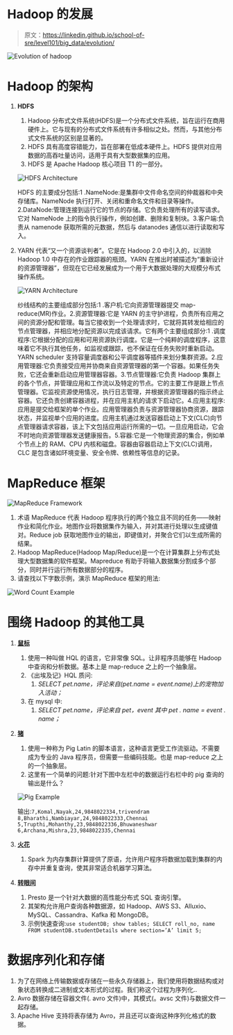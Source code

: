 # Hadoop 的发展

> 原文：<https://linkedin.github.io/school-of-sre/level101/big_data/evolution/>

![Evolution of hadoop](img/f722d55148596d622416bf44c868495e.png)

# Hadoop 的架构

1.  **HDFS**

    1.  Hadoop 分布式文件系统(HDFS)是一个分布式文件系统，旨在运行在商用硬件上。它与现有的分布式文件系统有许多相似之处。然而，与其他分布式文件系统的区别是显著的。
    2.  HDFS 具有高度容错能力，旨在部署在低成本硬件上。HDFS 提供对应用数据的高吞吐量访问，适用于具有大型数据集的应用。
    3.  HDFS 是 Apache Hadoop 核心项目 T1 的一部分。

    ![HDFS Architecture](img/57c255b7545720a49a605bac01948baa.png)

    HDFS 的主要成分包括:1 .NameNode:是集群中文件命名空间的仲裁器和中央存储库。NameNode 执行打开、关闭和重命名文件和目录等操作。2.DataNode:管理连接到运行它的节点的存储。它负责处理所有的读写请求。它对 NameNode 上的指令执行操作，例如创建、删除和复制块。3.客户端:负责从 namenode 获取所需的元数据，然后与 datanodes 通信以进行读取和写入。

2.  YARN 代表“又一个资源谈判者”。它是在 Hadoop 2.0 中引入的，以消除 Hadoop 1.0 中存在的作业跟踪器的瓶颈。YARN 在推出时被描述为“重新设计的资源管理器”，但现在它已经发展成为一个用于大数据处理的大规模分布式操作系统。

    ![YARN Architecture](img/79bd4fa84d9aea29cbc75c5f0e261fff.png)

    纱线结构的主要组成部分包括:1 .客户机:它向资源管理器提交 map-reduce(MR)作业。2.资源管理器:它是 YARN 的主守护进程，负责所有应用之间的资源分配和管理。每当它接收到一个处理请求时，它就将其转发给相应的节点管理器，并相应地分配资源以完成该请求。它有两个主要组成部分:1 .调度程序:它根据分配的应用和可用资源执行调度。它是一个纯粹的调度程序，这意味着它不执行其他任务，如监视或跟踪，也不保证在任务失败时重新启动。YARN scheduler 支持容量调度器和公平调度器等插件来划分集群资源。2.应用管理器:它负责接受应用并协商来自资源管理器的第一个容器。如果任务失败，它还会重新启动应用管理器容器。3.节点管理器:它负责 Hadoop 集群上的各个节点，并管理应用和工作流以及特定的节点。它的主要工作是跟上节点管理器。它监视资源使用情况，执行日志管理，并根据资源管理器的指示终止容器。它还负责创建容器进程，并在应用主机的请求下启动它。4.应用主程序:应用是提交给框架的单个作业。应用管理器负责与资源管理器协商资源，跟踪状态，并监视单个应用的进度。应用主机通过发送容器启动上下文(CLC)向节点管理器请求容器，该上下文包括应用运行所需的一切。一旦应用启动，它会不时地向资源管理器发送健康报告。5.容器:它是一个物理资源的集合，例如单个节点上的 RAM、CPU 内核和磁盘。容器由容器启动上下文(CLC)调用，CLC 是包含诸如环境变量、安全令牌、依赖性等信息的记录。

# MapReduce 框架

![MapReduce Framework](img/5042456f97909d9d02e76a6254065648.png)

1.  术语 MapReduce 代表 Hadoop 程序执行的两个独立且不同的任务——映射作业和简化作业。地图作业将数据集作为输入，并对其进行处理以生成键值对。Reduce job 获取地图作业的输出，即键值对，并聚合它们以生成所需的结果。
2.  Hadoop MapReduce(Hadoop Map/Reduce)是一个在计算集群上分布式处理大型数据集的软件框架。Mapreduce 有助于将输入数据集分割成多个部分，同时并行运行所有数据部分的程序。
3.  请查找以下字数示例，演示 MapReduce 框架的用法:

![Word Count Example](img/5bdcb94951c923c68d41491649d88696.png)

# 围绕 Hadoop 的其他工具

1.  [**鼠标**](https://hive.apache.org/)
    1.  使用一种叫做 HQL 的语言，它非常像 SQL。让非程序员能够在 Hadoop 中查询和分析数据。基本上是 map-reduce 之上的一个抽象层。
    2.  《出埃及记》HQL 质问:
        1.  *SELECT pet.name，评论来自(pet.name = event.name)上的宠物加入活动；*
    3.  在 mysql 中:
        1.  *SELECT pet.name，评论来自 pet，event 其中 pet . name = event . name；*
2.  [**猪**](https://pig.apache.org/)

    1.  使用一种称为 Pig Latin 的脚本语言，这种语言更受工作流驱动。不需要成为专业的 Java 程序员，但需要一些编码技能。也是 map-reduce 之上的一个抽象层。
    2.  这里有一个简单的问题:针对下图中左栏中的数据运行右栏中的 pig 查询的输出是什么？

    ![Pig Example](img/13b83e45af81e515f24acd45f220ba9d.png)

    输出:`7,Komal,Nayak,24,9848022334,trivendram 8,Bharathi,Nambiayar,24,9848022333,Chennai 5,Trupthi,Mohanthy,23,9848022336,Bhuwaneshwar 6,Archana,Mishra,23,9848022335,Chennai`

3.  [**火花**](https://spark.apache.org/)

    1.  Spark 为内存集群计算提供了原语，允许用户程序将数据加载到集群的内存中并重复查询，使其非常适合机器学习算法。
4.  [**转眼间**](https://prestodb.io/)
    1.  Presto 是一个针对大数据的高性能分布式 SQL 查询引擎。
    2.  其架构允许用户查询各种数据源，如 Hadoop、AWS S3、Alluxio、MySQL、Cassandra、Kafka 和 MongoDB。
    3.  示例快速查询:`use studentDB; show tables; SELECT roll_no, name FROM studentDB.studentDetails where section=’A’ limit 5;`

# 数据序列化和存储

1.  为了在网络上传输数据或存储在一些永久存储器上，我们使用将数据结构或对象状态转换成二进制或文本形式的过程。我们称这个过程为序列化..
2.  Avro 数据存储在容器文件(. avro 文件)中，其模式(。avsc 文件)与数据文件一起存储。
3.  Apache Hive 支持将表存储为 Avro，并且还可以查询这种序列化格式的数据。